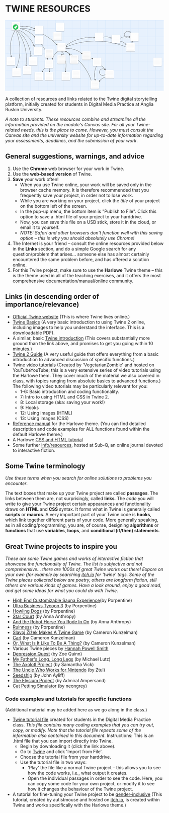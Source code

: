 # TWINE RESOURCES
![birdseye][image]

[image]: https://github.com/st01c/Twine-resources/blob/master/_images/Twine-birdseye01.png

A collection of resources and links related to the Twine digital storytelling platform, initially created for students in Digital Media Practice at Anglia Ruskin University.

_A note to students: These resources combine and streamline all the information provided on the module's Canvas site. For all your Twine-related needs, this is the place to come. However, you must consult the Canvas site and the university website for up-to-date information regarding your assessments, deadlines, and the submission of your work_.

## General suggestions, warnings, and advice
1. Use the **Chrome** web browser for your work in Twine.
2. Use the **web-based version** of Twine.
3. **Save** your work often!
   - When you use Twine online, your work will be saved only in the browser cache memory. It is therefore recommended that you frequently save your project, in order not to lose work.
   - While you are working on your project, click the _title_ of your project on the bottom left of the screen.
   - In the pup-up menu, the bottom item is "Publish to File". Click this option to save a .html file of your project to your harddrive.
   - Now, you can save this file on a USB stick, store it in the cloud, or email it to yourself.
   - _NOTE: Safari and other browsers don't function well with this saving option – this is why you should absolutely use Chrome!_
4. The Internet is your friend – consult the online resources provided below in the **Links** section, and do a simple Google search for any question/problem that arises... someone else has almost certainly encountered the same problem before, and has offered a solution online.
5. For this Twine project, make sure to use the **Harlowe** Twine theme – this is the theme used in all of the teaching exercises, and it offers the most comprehensive documentation/manual/online community.

## Links (in descending order of importance/relevance)
- [Official Twine website](http://twinery.org/) (This is where Twine lives online.)
- [Twine Basics](https://ackland.org/files/2016/02/Twine-Style-Help-Guide-1-1.pdf) (A very basic introduction to using Twine 2 online, including images to help you understand the interface. This is a downloadable PDF).
- A similar, basic [Twine introduction](http://www.toryhoke.com/2015/02/24/twine-10-minutes-write-interactive-fiction-today/) (This covers substantially more ground than the link above, and promises to get you going within 10 minutes.)
- [Twine 2 Guide](http://twinery.org/wiki/twine2:guide) (A very useful guide that offers everything from a basic introduction to advanced discussion of specific functions.)
- Twine [video tutorials](https://www.youtube.com/playlist?list=PLFgjYYTq6xyjBtXJTvEaBTVUWxirY6q24) (Created by 'VegetarianZombie' and hosted on YouTubeYouTube; this is a very extensive series of video tutorials using the Harlowe them. They cover much of the material we also covered in class, with topics ranging from absolute basics to advanced functions.)
   The following video tutorials may be particularly relevant for you:
  + 1-6: Basic introduction and coding functionality.
  + 7: Intro to using HTML and CSS in Twine 2.
  + 8: Local storage (aka: saving your work!)
  + 9: Hooks
  + 12: Using images (HTML) 
  + 13: Using images (CSS)
- [Reference manual](https://twine2.neocities.org/) for the Harlowe theme. (You can find detailed description and code examples for ALL functions found within the default Harlowe theme.)
- A Harlowe [CSS and HTML tutorial](https://furkleindustries.com/fictions/twine/twine2_CSS_tutorial/)
- Some further [info/resources](https://sub-q.com/about/ideas-and-resources/), hosted at Sub-Q, an online journal devoted to interactive fiction.
  
## Some Twine terminology
_Use these terms when you search for online solutions to problems you encounter_.

The text boxes that make up your Twine project are called **passages**. The links between them are, not surprisingly, called **links**. The _code_ you will write to give your Twine project certain appearances and functionality draws on **HTML** and **CSS** syntax. It forms what in Twine is generally called **scripts** or **macros**. A very important part of your Twine code is **hooks**, which link together different parts of your code. More generally speaking, as in all coding/programming, you are, of course, designing **algorithms** or **functions** that use **variables**, **loops**, and **conditional (if/then) statements**.

## Great Twine projects to inspire you
_These are some Twine games and works of interactive fiction that showcase the functionality of Twine. The list is subjective and not comprehensive... there are 1000s of great Twine works out there! Expore on your own (for example by searching [itch.io](https://itch.io/) for 'twine' tags. Some of the Twine pieces collected below are poetry, others are longform fiction, still others are various kinds of games. Have a look around, enjoy a good read, and get some ideas for what you could do with Twine_.
- [High End Customizable Sauna Experience](http://aliendovecote.com/uploads/twine/sauna.html)(by Porpentine)
- [Ultra Business Tycoon 3](http://slimedaughter.com/games/twine/tycoon/) (by Porpentine)
- [Howling Dogs](http://slimedaughter.com/games/twine/howlingdogs/) (by Porpentine)
- [Star Court](https://w.itch.io/star-court) (by Anna Anthropy)
- [And the Robot Horse You Rode In On](https://w.itch.io/robot-horse) (by Anna Anthropy)
- [Ruinness](http://slimedaughter.com/games/twine/ruiness/) (by Porpentine)
- [Slavoj Žižek Makes A Twine Game](http://heylookatmygames.com/twine/zizek.html) (by Cameron Kunzelman)
- [Carl](http://heylookatmygames.com/twine/carl.html) (by Cameron Kunzelman)
- [Or, What Is It Like To Be A Thing?](http://heylookatmygames.com/twine/Whatisitliketobeathingfinal.html#4.d.m.a) (by Cameron Kunzelman)
- Various Twine pieces by [Hannah Powell Smith](https://hannahpowellsmith.wordpress.com/if/)
- [Depression Quest](http://www.depressionquest.com/dqfinal.html) (by Zoe Quinn)
- [My Father's Long, Long Legs](http://correlatedcontents.com/misc/Father.html) (by Michael Lutz)
- [The Axolotl Project](http://www.samanthavickgames.com/axolotl/#3i) (by Samantha Vick)
- [The Uncle Who Works for Nintendo](https://ztul.itch.io/the-uncle-who-works-for-nintendo) (by Ztul)
- [Seedship](http://philome.la/johnayliff/seedship/play) (by John Ayliff)
- [The Elysium Project](http://philome.la/Admrl_Ampersand/the-elysium-project/play) (by Admiral Ampersand)
- [Cat Petting Simulator](https://neongrey.itch.io/pet-that-cat) (by neongrey)

### Code examples and tutorials for specific functions
(Additional material may be added here as we go along in the class.)
- [Twine tutorial file](https://github.com/st01c/Twine-resources/blob/master/_twine-files/DMP_TUTORIAL-file-v3.html) created for students in the Digital Media Practice class.
   _This file contains many coding examples that you can try out, copy, or modify. Note that the tutorial file repeats some of the information also contained in this document_.
   Instructions:
   This is an .html file that you can import directly into Twine.
   - Begin by downloading it (click the link above).
   - Go to [Twine](http://twinery.org/) and click 'Import from File'.
   - Choose the tutorial file from your harddrive.
   - Use the tutorial file in two ways:
     - 'Play' the file like a normal Twine project – this allows you to see how the code works, i.e., what output it creates.
     - Open the individual passages in order to see the code. Here, you can copy some code for your own project, or modify it to see how it changes the behaviour of the Twine project.
- A tutorial for fine-tuning your Twine project to be [gender-inclusive](https://autistmouse.itch.io/gender-inclusive-twine-code-tutorial) (This tutorial, created by autistmouse and hosted on [itch.io](https://itch.io/), is created within Twine and works specifically with the Harlowe theme.)
